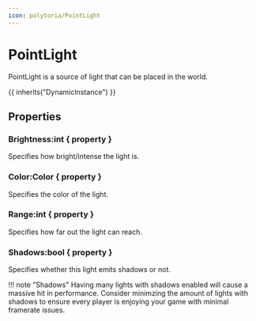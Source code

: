 ```yaml
---
icon: polytoria/PointLight
---
```


# PointLight

PointLight is a source of light that can be placed in the world.

{{ inherits("DynamicInstance") }}

## Properties

### Brightness:int { property }
Specifies how bright/intense the light is.

### Color:Color { property }
Specifies the color of the light.

### Range:int { property }
Specifies how far out the light can reach.

### Shadows:bool { property }
Specifies whether this light emits shadows or not.

!!! note "Shadows"
    Having many lights with shadows enabled will cause a massive hit in performance. Consider minimzing the amount of lights with shadows to ensure every player is enjoying your game with minimal framerate issues.